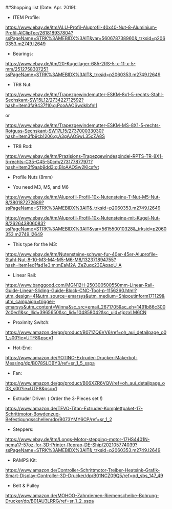 ##Shopping list (Date: Apr. 2019):

- ITEM Profile:

https://www.ebay.de/itm/ALU-Profil-Aluprofil-40x40-Nut-8-Aluminium-Profil-AlClipTec/261818937804?ssPageName=STRK%3AMEBIDX%3AIT&var=560678738960&_trksid=p2060353.m2749.l2649

- Bearings:

https://www.ebay.de/itm/20-Kugellager-685-2RS-5-x-11-x-5-mm/251275830725?ssPageName=STRK%3AMEBIDX%3AIT&_trksid=p2060353.m2749.l2649

- TR8 Nut:

https://www.ebay.de/itm/Trapezgewindemutter-ESKM-8x1-5-rechts-Stahl-Sechskant-SW15L12/273422712592?hash=item3fa9437f10:g:PcoAAOSwdklbfnI1

or

https://www.ebay.de/itm/Trapezgewindemutter-ESKM-MS-8X1-5-rechts-Rotguss-Sechskant-SW17L15/273700033030?hash=item3fb9cb1206:g:A3gAAOSwL35cZA8S

- TR8 Rod: 

https://www.ebay.de/itm/Prazisions-Trapezgewindespindel-RPTS-TR-8X1-5-rechts-C35-C45-50cm/273177877971?hash=item3f9aab9dd3:g:BloAAOSw2Klcsfvt

- Profile Nuts (8mm) 

* You need M3, M5, and M6

https://www.ebay.de/itm/Aluprofil-Profil-10x-Nutensteine-T-Nut-M5-Nut-8/380187272689?ssPageName=STRK%3AMEBIDX%3AIT&_trksid=p2060353.m2749.l2649

https://www.ebay.de/itm/Aluprofil-Profil-10x-Nutensteine-mit-Kugel-Nut-8/262643806083?ssPageName=STRK%3AMEBIDX%3AIT&var=561550010328&_trksid=p2060353.m2749.l2649

* This type for the M3:

https://www.ebay.de/itm/Nutensteine-schwer-fur-40er-45er-Aluprofile-Stahl-Nut-8-10-M3-M4-M5-M6-M8/132371894755?hash=item1ed1fad1e3:m:mEaM2A_ZeZuqx23EApaoU_A

- Linear Rail:

https://www.banggood.com/MGN12H-250300500550mm-Linear-Rail-Guide-Linear-Sliding-Guide-Block-CNC-Tool-p-1156260.html?utm_design=41&utm_source=emarsys&utm_medium=Shipoutinform171129&utm_campaign=trigger-emarsys&utm_content=Winna&sc_src=email_2671705&sc_eh=1491b86c3002c0ed1&sc_llid=3965650&sc_lid=104858042&sc_uid=tjpzxLM6CN


- Proximity Switch:

https://www.amazon.de/gp/product/B071ZQ6VV6/ref=oh_aui_detailpage_o01_s00?ie=UTF8&psc=1

- Hot-End:

https://www.amazon.de/YOTINO-Extruder-Drucker-Makerbot-Messing/dp/B078SLDBY3/ref=sr_1_5_sspa

- Fan:

https://www.amazon.de/gp/product/B06XZR6VQV/ref=oh_aui_detailpage_o03_s00?ie=UTF8&psc=1

- Extruder Driver: ( Order the 3-Pieces set !)

https://www.amazon.de/TEVO-Titan-Extruder-Komplettpaket-17-Schrittmotor-Bowdenzug-Befestigungsschellen/dp/B073YMY6CP/ref=sr_1_2

- Steppers:

https://www.ebay.de/itm/Longs-Motor-stepping-motor-17HS4401N-nema17-57oz-for-3D-Printer-Reprap-DE-Ship/202105774039?ssPageName=STRK%3AMEBIDX%3AIT&_trksid=p2060353.m2749.l2649

- RAMPS Kit:

https://www.amazon.de/Controller-Schrittmotor-Treiber-Heatsink-Grafik-Smart-Display-Controller-3D-Drucker/dp/B01NCZ09Q5/ref=pd_sbs_147_49

- Belt & Pulley

https://www.amazon.de/MOHOO-Zahnriemen-Riemenscheibe-Bohrung-Drucker/dp/B01AU3LRRG/ref=sr_1_2_sspa
